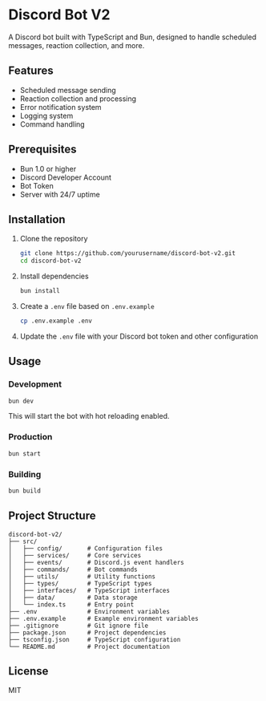 # Discord Bot V2

A Discord bot built with TypeScript and Bun, designed to handle scheduled messages, reaction collection, and more.

## Features

- Scheduled message sending
- Reaction collection and processing
- Error notification system
- Logging system
- Command handling

## Prerequisites

- Bun 1.0 or higher
- Discord Developer Account
- Bot Token
- Server with 24/7 uptime

## Installation

1. Clone the repository
   ```bash
   git clone https://github.com/yourusername/discord-bot-v2.git
   cd discord-bot-v2
   ```

2. Install dependencies
   ```bash
   bun install
   ```

3. Create a `.env` file based on `.env.example`
   ```bash
   cp .env.example .env
   ```

4. Update the `.env` file with your Discord bot token and other configuration

## Usage

### Development

```bash
bun dev
```

This will start the bot with hot reloading enabled.

### Production

```bash
bun start
```

### Building

```bash
bun build
```

## Project Structure

```
discord-bot-v2/
├── src/
│   ├── config/       # Configuration files
│   ├── services/     # Core services
│   ├── events/       # Discord.js event handlers
│   ├── commands/     # Bot commands
│   ├── utils/        # Utility functions
│   ├── types/        # TypeScript types
│   ├── interfaces/   # TypeScript interfaces
│   ├── data/         # Data storage
│   └── index.ts      # Entry point
├── .env              # Environment variables
├── .env.example      # Example environment variables
├── .gitignore        # Git ignore file
├── package.json      # Project dependencies
├── tsconfig.json     # TypeScript configuration
└── README.md         # Project documentation
```

## License

MIT
